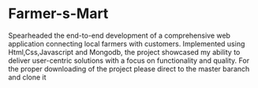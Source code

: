# Farmer-s-Mart
Spearheaded the end-to-end development of a comprehensive web application connecting local  farmers with customers. Implemented using Html,Css,Javascript and Mongodb, the project showcased my ability to  deliver user-centric solutions with a focus on functionality and quality.
 For the proper downloading of the project please 
direct to the master baranch and clone it
